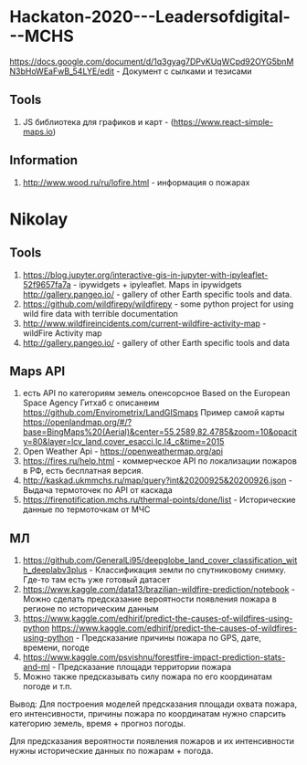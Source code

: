 # Hackaton-2020---Leadersofdigital---MCHS
https://docs.google.com/document/d/1q3gyag7DPvKUqWCpd92OYG5bnMN3bHoWEaFwB_54LYE/edit - Документ с сылками и тезисами

## Tools 


1. JS библиотека для графиков и карт - (https://www.react-simple-maps.io)

## Information
1. http://www.wood.ru/ru/lofire.html - информация о пожарах

# Nikolay

## Tools
1. https://blog.jupyter.org/interactive-gis-in-jupyter-with-ipyleaflet-52f9657fa7a - ipywidgets + ipyleaflet. Maps in ipywidgets
http://gallery.pangeo.io/ - gallery of other Earth specific tools and data. 
2. https://github.com/wildfirepy/wildfirepy - some python project for using wild fire data with terrible documentation
3. http://www.wildfireincidents.com/current-wildfire-activity-map - wildFire Activity map
4. http://gallery.pangeo.io/ - gallery of other Earth specific tools and data


## Maps API
1. есть API по категориям земель опенсорсное Based on the European Space Agency
  Гитхаб с описанеим https://github.com/Envirometrix/LandGISmaps
  Пример самой карты https://openlandmap.org/#/?base=BingMaps%20(Aerial)&center=55.2589,82.4785&zoom=10&opacity=80&layer=lcv_land.cover_esacci.lc.l4_c&time=2015
2. Open Weather Api - https://openweathermap.org/api
3. https://fires.ru/help.html - коммерческое API по локализации пожаров в РФ, есть бесплатная версия.
4. http://kaskad.ukmmchs.ru/map/query?int&20200925&20200926.json - Выдача термоточек по API от каскада
5. https://firenotification.mchs.ru/thermal-points/done/list - Исторические данные по термоточкам от МЧС


## МЛ
1. https://github.com/GeneralLi95/deepglobe_land_cover_classification_with_deeplabv3plus - Классификация земли по спутниковому снимку. Где-то там есть уже готовый датасет
2. https://www.kaggle.com/data13/brazilian-wildfire-prediction/notebook - Можно сделать предсказание вероятности появления пожара в регионе по историческим данным
3. https://www.kaggle.com/edhirif/predict-the-causes-of-wildfires-using-python 
   https://www.kaggle.com/edhirif/predict-the-causes-of-wildfires-using-python - Предсказание причины пожара по GPS, дате, времени, погоде
4. https://www.kaggle.com/psvishnu/forestfire-impact-prediction-stats-and-ml - Предсказание площади территории пожара
5. Можно также предсказывать силу пожара по его координатам погоде и т.п. 

Вывод: 
Для построения моделей предсказания площади охвата пожара, его интенсивности, причины пожара по координатам нужно спарсить категорию земель, время + прогноз погоды.

Для предсказания вероятности появления пожаров и их интенсивности нужны исторические данных по пожарам + погода.

